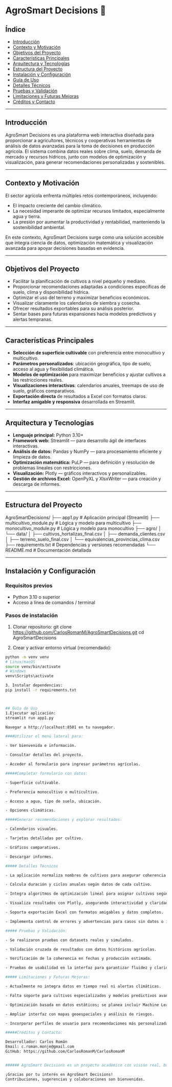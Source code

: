 # AgroSmart Decisions 🌾

## Índice
- [Introducción](#introducción)
- [Contexto y Motivación](#contexto-y-motivación)
- [Objetivos del Proyecto](#objetivos-del-proyecto)
- [Características Principales](#características-principales)
- [Arquitectura y Tecnologías](#arquitectura-y-tecnologías)
- [Estructura del Proyecto](#estructura-del-proyecto)
- [Instalación y Configuración](#instalación-y-configuración)
- [Guía de Uso](#guía-de-uso)
- [Detalles Técnicos](#detalles-técnicos)
- [Pruebas y Validación](#pruebas-y-validación)
- [Limitaciones y Futuras Mejoras](#limitaciones-y-futuras-mejoras)
- [Créditos y Contacto](#créditos-y-contacto)

---

## Introducción
AgroSmart Decisions es una plataforma web interactiva diseñada para proporcionar a agricultores, técnicos y cooperativas herramientas de análisis de datos avanzadas para la toma de decisiones en producción agrícola. El sistema combina datos reales sobre clima, suelo, demanda de mercado y recursos hídricos, junto con modelos de optimización y visualización, para generar recomendaciones personalizadas y sostenibles.

---

## Contexto y Motivación
El sector agrícola enfrenta múltiples retos contemporáneos, incluyendo:
- El impacto creciente del cambio climático.
- La necesidad imperante de optimizar recursos limitados, especialmente agua y tierra.
- La presión por aumentar la productividad y rentabilidad, manteniendo la sostenibilidad ambiental.
  
En este contexto, AgroSmart Decisions surge como una solución accesible que integra ciencia de datos, optimización matemática y visualización avanzada para apoyar decisiones basadas en evidencia.

---

## Objetivos del Proyecto
- Facilitar la planificación de cultivos a nivel pequeño y mediano.
- Proporcionar recomendaciones adaptadas a condiciones específicas de suelo, clima y disponibilidad hídrica.
- Optimizar el uso del terreno y maximizar beneficios económicos.
- Visualizar claramente los calendarios de siembra y cosecha.
- Ofrecer resultados exportables para su análisis posterior.
- Sentar bases para futuras expansiones hacia modelos predictivos y alertas tempranas.

---

## Características Principales
- **Selección de superficie cultivable** con preferencia entre monocultivo y multicultivo.
- **Parámetros personalizados**: ubicación geográfica, tipo de suelo, acceso al agua y flexibilidad climática.
- **Modelos de optimización** para maximizar beneficios y ajustar cultivos a las restricciones reales.
- **Visualizaciones interactivas**: calendarios anuales, treemaps de uso de suelo, gráficos comparativos.
- **Exportación directa** de resultados a Excel con formatos claros.
- **Interfaz amigable y responsiva** desarrollada en Streamlit.

---

## Arquitectura y Tecnologías
- **Lenguaje principal:** Python 3.10+
- **Framework web:** Streamlit — para desarrollo ágil de interfaces interactivas.
- **Análisis de datos:** Pandas y NumPy — para procesamiento eficiente y limpieza de datos.
- **Optimización matemática:** PuLP — para definición y resolución de problemas lineales con restricciones.
- **Visualización:** Plotly — gráficos interactivos y personalizables.
- **Gestión de archivos Excel:** OpenPyXL y XlsxWriter — para creación y descarga de informes.

---

## Estructura del Proyecto

AgroSmartDecisions/
├── app1.py # Aplicación principal (Streamlit)
├── multicultivo_module.py # Lógica y modelo para multicultivo
├── monocultivo_module.py # Lógica y modelo para monocultivo
├── agro/
│ └── data/
│ ├── cultivos_hortalizas_final.csv
│ ├── demanda_clientes.csv
│ ├── terreno_suelo_final.csv
│ └── equivalencias_provincias_clima.csv
├── requirements.txt # Dependencias y versiones recomendadas
└── README.md # Documentación detallada


---

## Instalación y Configuración

### Requisitos previos
- Python 3.10 o superior
- Acceso a línea de comandos / terminal

### Pasos de instalación

1. Clonar repositorio:
git clone https://github.com/CarlosRomanM/AgroSmartDecisions.git
cd AgroSmartDecisions


2. Crear y activar entorno virtual (recomendado):
```bash
python -m venv venv
# Linux/macOS
source venv/bin/activate
# Windows
venv\Scripts\activate

3. Instalar dependencias:
pip install -r requirements.txt



## Guía de Uso
1.Ejecutar aplicación:
streamlit run app1.py

Navegar a http://localhost:8501 en tu navegador.

####Utilizar el menú lateral para:

- Ver bienvenida e información.

- Consultar detalles del proyecto.

- Acceder al formulario para ingresar parámetros agrícolas.

#####Completar formulario con datos:

- Superficie cultivable.

- Preferencia monocultivo o multicultivo.

- Acceso a agua, tipo de suelo, ubicación.

- Opciones climáticas.

#####Generar recomendaciones y explorar resultados:

- Calendarios visuales.

- Tarjetas detalladas por cultivo.

- Gráficos comparativos.

- Descargar informes.

##### Detalles Técnicos

- La aplicación normaliza nombres de cultivos para asegurar coherencia.

- Calcula duración y ciclos anuales según datos de cada cultivo.

- Integra algoritmos de optimización lineal para asignar cultivos según restricciones reales.

- Visualiza resultados con Plotly, asegurando interactividad y claridad.

- Soporta exportación Excel con formatos amigables y datos completos.

- Implementa control de errores y advertencias para casos sin datos o incompatibilidades.

##### Pruebas y Validación:

- Se realizaron pruebas con datasets reales y simulados.

- Validación cruzada de resultados con datos históricos agrícolas.

- Verificación de la coherencia en fechas y producción estimada.

- Pruebas de usabilidad en la interfaz para garantizar fluidez y claridad.

##### Limitaciones y Futuras Mejoras:

- Actualmente no integra datos en tiempo real ni alertas climáticas.

- Falta soporte para cultivos especializados y modelos predictivos avanzados.

- Optimización basada en datos estáticos; se planea incluir Machine Learning para predicción.

- Ampliar interfaz con mapas geoespaciales y análisis de riesgos.

- Incorporar perfiles de usuario para recomendaciones más personalizadas.

#####Créditos y Contacto:

Desarrollador: Carlos Román
Email: c.roman.monje@gmail.com
GitHub: https://github.com/CarlosRomanM/CarlosRomanM


###### AgroSmart Decisions es un proyecto académico con visión real, buscando apoyar la innovación en agricultura sostenible mediante la tecnología y el análisis de datos.

¡Gracias por tu interés en AgroSmart Decisions!
Contribuciones, sugerencias y colaboraciones son bienvenidas.



